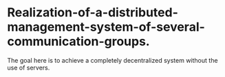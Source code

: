 # Realization-of-a-distributed-management-system-of-several-communication-groups.

The goal here is to achieve a completely decentralized system without the use of servers.
